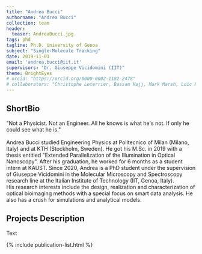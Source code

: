 ```yaml
---
title: "Andrea Bucci"
authorname: "Andrea Bucci"
collection: team
header:
  teaser: AndreaBucci.jpg
tags: phd
tagline: Ph.D. University of Genoa
subject: "Single-Molecule Tracking"
date: 2019-11-01
email: 'andrea.bucci@iit.it'
supervisors: "Dr. Giuseppe Vicidomini (IIT)"
theme: BrightEyes
# orcid: "https://orcid.org/0000-0002-1182-2478"
# collaborators: "Christophe Leterrier, Bassam Hajj, Mark Marsh, Loïc Royer, Joe Grove"
---
```


<h2>ShortBio</h2>
"Not a Physicist. Not an Engineer. All he knows is what he's not. If only he could see what he is." <br/><br/>
Andrea Bucci studied Engineering Physics at Politecnico of Milan (Milano, Italy) and at KTH (Stockholm, Sweden). He got his M.Sc. in 2019 with a thesis entitled "Extended Parallelization of the Illumination in Optical Nanoscopy". After his graduation, he worked for 6 months as a student intern at KAUST.  
Since 2020, Andrea is a PhD student under the supervision of Giuseppe Vicidomini in the Molecular Microscopy and Spectroscopy research line at the Italian Institute of Technology (IIT, Genoa, Italy). <br/>
His research interests include the design, realization and characterization of optical bioimaging methods with a special focus on smart data analysis. He also has a crush for simulations and analytical models.

<h2>Projects Description</h2>
Text

<!---{% include author-research-themes.html %}--->
<!---{% include team-member-collaborators.html %}--->
{% include publication-list.html %}

